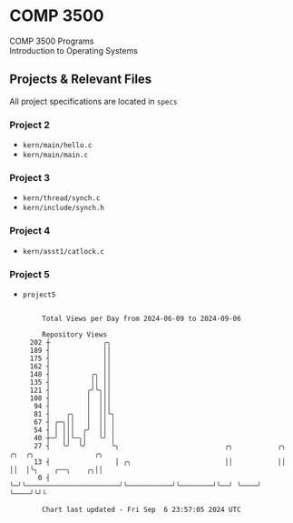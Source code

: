 # COMP 3500
COMP 3500 Programs  
Introduction to Operating Systems  
## Projects & Relevant Files
All project specifications are located in `specs`
### Project 2
- `kern/main/hello.c`
- `kern/main/main.c`
### Project 3
- `kern/thread/synch.c`
- `kern/include/synch.h`
### Project 4
- `kern/asst1/catlock.c`
### Project 5
- `project5`

```

        Total Views per Day from 2024-06-09 to 2024-09-06

        Repository Views
     202 ┼             ╭╮
     189 ┤             ││
     175 ┤             ││
     162 ┤             ││
     148 ┤          ╭╮ ││
     135 ┤          ││ ││
     121 ┤         ╭╯╰╮││
     108 ┤         │  │││
      94 ┤         │  │││
      81 ┤    ╭╮   │  ││╰╮
      67 ┤ ╭─╮││   │  ││ │
      54 ┤ │ │││  ╭╯  ││ │
      40 ┼─╯ ││╰─╮│   ╰╯ │
      27 ┤   ╰╯  ╰╯      ╰╮                          ╭╮           ╭╮        ╭╮  ╭╮               ╭╮
      13 ┤                │ ╭╮                       ││           ││        ││  │╰╮    ╭──╮    ╭╮││
       0 ┤                ╰─╯╰───────────────────────╯╰───────────╯╰────────╯╰──╯ ╰────╯  ╰────╯╰╯╰

        Chart last updated - Fri Sep  6 23:57:05 2024 UTC
        
```
